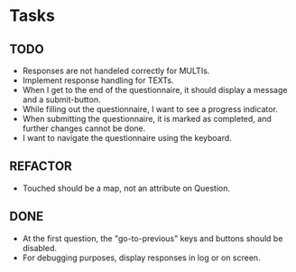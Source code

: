 # Tasks

## TODO
* Responses are not handeled correctly for MULTIs.
* Implement response handling for TEXTs.
* When I get to the end of the questionnaire, it should display a message and a submit-button.
* While filling out the questionnaire, I want to see a progress indicator.
* When submitting the questionnaire, it is marked as completed, and further changes cannot be done.
* I want to navigate the questionnaire using the keyboard.

## REFACTOR
* Touched should be a map, not an attribute on Question.

## DONE
* At the first question, the "go-to-previous" keys and buttons should be disabled.
* For debugging purposes, display responses in log or on screen.
